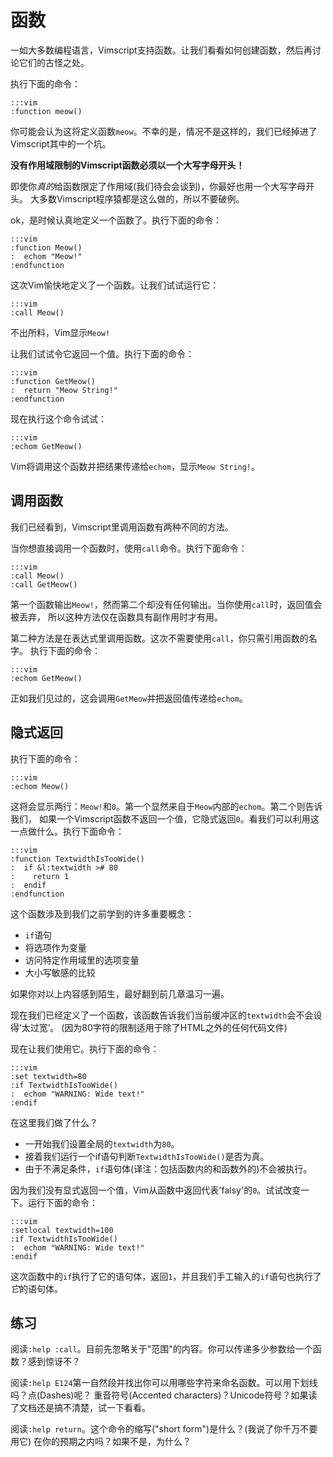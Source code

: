 函数
=========

一如大多数编程语言，Vimscript支持函数。让我们看看如何创建函数，然后再讨论它们的古怪之处。

执行下面的命令：

    :::vim
    :function meow()

你可能会认为这将定义函数`meow`。不幸的是，情况不是这样的，我们已经掉进了Vimscript其中的一个坑。

**没有作用域限制的Vimscript函数必须以一个大写字母开头！**

即使你*真的*给函数限定了作用域(我们待会会谈到)，你最好也用一个大写字母开头。
大多数Vimscript程序猿都是这么做的，所以不要破例。

ok，是时候认真地定义一个函数了。执行下面的命令：

    :::vim
    :function Meow()
    :  echom "Meow!"
    :endfunction

这次Vim愉快地定义了一个函数。让我们试试运行它：

    :::vim
    :call Meow()

不出所料，Vim显示`Meow!`

让我们试试令它返回一个值。执行下面的命令：

    :::vim
    :function GetMeow()
    :  return "Meow String!"
    :endfunction

现在执行这个命令试试：

    :::vim
    :echom GetMeow()

Vim将调用这个函数并把结果传递给`echom`，显示`Meow String!`。

调用函数
-----------------

我们已经看到，Vimscript里调用函数有两种不同的方法。

当你想直接调用一个函数时，使用`call`命令。执行下面命令：

    :::vim
    :call Meow()
    :call GetMeow()

第一个函数输出`Meow!`，然而第二个却没有任何输出。当你使用`call`时，返回值会被丢弃，
所以这种方法仅在函数具有副作用时才有用。

第二种方法是在表达式里调用函数。这次不需要使用`call`，你只需引用函数的名字。
执行下面的命令：

    :::vim
    :echom GetMeow()

正如我们见过的，这会调用`GetMeow`并把返回值传递给`echom`。

隐式返回
------------------

执行下面的命令：

    :::vim
    :echom Meow()

这将会显示两行：`Meow!`和`0`。第一个显然来自于`Meow`内部的`echom`。第二个则告诉我们，
如果一个Vimscript函数不返回一个值，它隐式返回`0`。看我们可以利用这一点做什么。执行下面命令：

    :::vim
    :function TextwidthIsTooWide()
    :  if &l:textwidth ># 80
    :    return 1
    :  endif
    :endfunction

这个函数涉及到我们之前学到的许多重要概念：

* `if`语句
* 将选项作为变量
* 访问特定作用域里的选项变量
* 大小写敏感的比较

如果你对以上内容感到陌生，最好翻到前几章温习一遍。

现在我们已经定义了一个函数，该函数告诉我们当前缓冲区的`textwidth`会不会设得‘太过宽’。
(因为80字符的限制适用于除了HTML之外的任何代码文件)

现在让我们使用它。执行下面的命令：

    :::vim
    :set textwidth=80
    :if TextwidthIsTooWide()
    :  echom "WARNING: Wide text!"
    :endif

在这里我们做了什么？

* 一开始我们设置全局的`textwidth`为`80`。
* 接着我们运行一个if语句判断`TextwidthIsTooWide()`是否为真。
* 由于不满足条件，`if`语句体(译注：包括函数内的和函数外的)不会被执行。

因为我们没有显式返回一个值，Vim从函数中返回代表'falsy'的`0`。试试改变一下。运行下面的命令：

    :::vim
    :setlocal textwidth=100
    :if TextwidthIsTooWide()
    :  echom "WARNING: Wide text!"
    :endif

这次函数中的`if`执行了它的语句体，返回`1`，并且我们手工输入的`if`语句也执行了*它*的语句体。

练习
---------

阅读`:help :call`。目前先忽略关于"范围"的内容。你可以传递多少参数给一个函数？感到惊讶不？

阅读`:help E124`第一自然段并找出你可以用哪些字符来命名函数。可以用下划线吗？点(Dashes)呢？
重音符号(Accented characters)？Unicode符号？如果读了文档还是搞不清楚，试一下看看。

阅读`:help return`。这个命令的缩写("short form")是什么？(我说了你千万不要用它)
在你的预期之内吗？如果不是，为什么？
